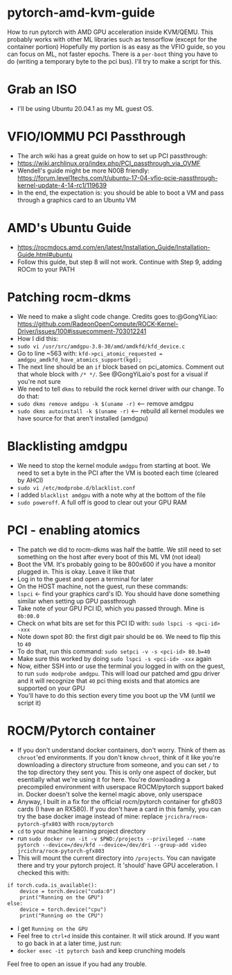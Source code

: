 # pytorch-amd-kvm-guide
How to run pytorch with AMD GPU acceleration inside KVM/QEMU. This probably works with other ML libraries such as tensorflow (except for the container portion)
Hopefully my portion is as easy as the VFIO guide, so you can focus on ML, not faster epochs.
There is a `per-boot` thing you have to do (writing a temporary byte to the pci bus). I'll try to make a script for this.

# Grab an ISO
+ I'll be using Ubuntu 20.04.1 as my ML guest OS. 

# VFIO/IOMMU PCI Passthrough
+ The arch wiki has a great guide on how to set up PCI passthrough:
+ https://wiki.archlinux.org/index.php/PCI_passthrough_via_OVMF
+ Wendell's guide might be more N00B friendly: https://forum.level1techs.com/t/ubuntu-17-04-vfio-pcie-passthrough-kernel-update-4-14-rc1/119639
+ In the end, the expectation is: you should be able to boot a VM and pass through a graphics card to an Ubuntu VM

# AMD's Ubuntu Guide
+ https://rocmdocs.amd.com/en/latest/Installation_Guide/Installation-Guide.html#ubuntu
+ Follow this guide, but step 8 will not work. Continue with Step 9, adding ROCm to your PATH

# Patching rocm-dkms
+ We need to make a slight code change. Credits goes to:@GongYiLiao: https://github.com/RadeonOpenCompute/ROCK-Kernel-Driver/issues/100#issuecomment-703012241
+ How I did this:
+ `sudo vi /usr/src/amdgpu-3.8-30/amd/amdkfd/kfd_device.c`
+ Go to line ~563 with: `kfd->pci_atomic_requested = amdgpu_amdkfd_have_atomics_support(kgd);`
+ The next line should be an `if` block based on pci_atomics. Comment out that whole block with `/* */`. See @GongYiLaio's post for a visual if you're not sure
+ We need to tell `dkms` to rebuild the rock kernel driver with our change. To do that:
+ `sudo dkms remove amdgpu -k $(uname -r)` <-- remove amdgpu
+ `sudo dkms autoinstall -k $(uname -r)`   <-- rebuild all kernel modules we have source for that aren't installed (amdgpu)

# Blacklisting amdgpu
+ We need to stop the kernel module `amdgpu` from starting at boot. We need to set a byte in the PCI after the VM is booted each time (cleared by AHCI)
+ `sudo vi /etc/modprobe.d/blacklist.conf`
+ I added `blacklist amdgpu` with a note why at the bottom of the file
+ `sudo poweroff`. A full off is good to clear out your GPU RAM

# PCI - enabling atomics
+ The patch we did to rocm-dkms was half the battle. We still need to set something on the host after every boot of this ML VM (not ideal)
+ Boot the VM. It's probably going to be 800x600 if you have a monitor plugged in. This is okay. Leave it like that
+ Log in to the guest and open a terminal for later
+ On the HOST machine, not the guest, run these commands:
+ `lspci` <- find your graphics card's ID. You should have done something similar when setting up GPU passthrough
+ Take note of your GPU PCI ID, which you passed through. Mine is `0b:00.0`
+ Check on what bits are set for this PCI ID with: `sudo lspci -s <pci-id> -xxx`
+ Note down spot 80: the first digit pair should be `00`. We need to flip this to `40`
+ To do that, run this command: `sudo setpci -v -s <pci-id> 80.b=40`
+ Make sure this worked by doing `sudo lspci -s <pci-id> -xxx` again
+ Now, either SSH into or use the terminal you logged in with on the guest, to run `sudo modprobe amdgpu`. This will load our patched amd gpu driver and it will recognize that `40` pci thing exists and that atomics are supported on your GPU
+ You'll have to do this section every time you boot up the VM (until we script it)

# ROCM/Pytorch container
+ If you don't understand docker containers, don't worry. Think of them as `chroot`'ed environments. If you don't know `chroot`, think of it like you're downloading a directory structure from someone, and you can set `/` to the top directory they sent you. This is only one aspect of docker, but esentially what we're using it for here. You're downloading a precompiled environment with userspace ROCM/pytorch support baked in. Docker doesn't solve the kernel magic above, only userspace
+ Anyway, I built in a fix for the official rocm/pytorch container for gfx803 cards (I have an RX580). If you don't have a card in this family, you can try the base docker image instead of mine: replace `jrcichra/rocm-pytorch-gfx803` with `rocm/pytorch`
+ `cd` to your machine learning project directory
+ run `sudo docker run -it -v $PWD:/projects --privileged --name pytorch --device=/dev/kfd --device=/dev/dri --group-add video jrcichra/rocm-pytorch-gfx803`
+ This will mount the current directory into `/projects`. You can navigate there and try your pytorch project. It 'should' have GPU acceleration. I checked this with:
```
if torch.cuda.is_available():
    device = torch.device("cuda:0")
    print("Running on the GPU")
else:
    device = torch.device("cpu")
    print("Running on the CPU")
```
+ I get `Running on the GPU`
+ Feel free to `ctrl+d` inside this container. It will stick around. If you want to go back in at a later time, just run:
+ `docker exec -it pytorch bash` and keep crunching models

Feel free to open an issue if you had any trouble.
